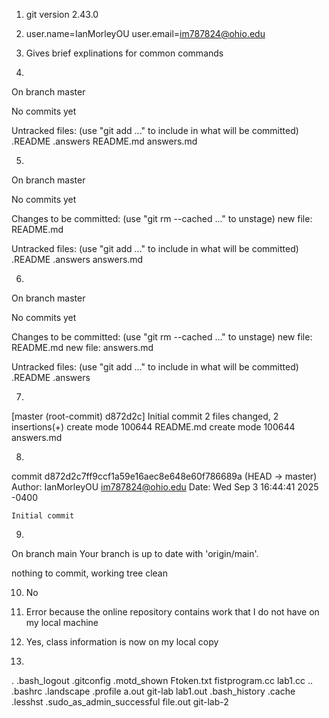 1. git version 2.43.0

2. user.name=IanMorleyOU
   user.email=im787824@ohio.edu

3. Gives brief explinations for common commands

4. 
On branch master

No commits yet

Untracked files:
  (use "git add <file>..." to include in what will be committed)
        .README
        .answers
        README.md
        answers.md

5. 
On branch master

No commits yet

Changes to be committed:
  (use "git rm --cached <file>..." to unstage)
        new file:   README.md

Untracked files:
  (use "git add <file>..." to include in what will be committed)
        .README
        .answers
        answers.md

6. 
On branch master

No commits yet

Changes to be committed:
  (use "git rm --cached <file>..." to unstage)
        new file:   README.md
        new file:   answers.md

Untracked files:
  (use "git add <file>..." to include in what will be committed)
        .README
        .answers

7. 
[master (root-commit) d872d2c] Initial commit
 2 files changed, 2 insertions(+)
 create mode 100644 README.md
 create mode 100644 answers.md

 8. 
 commit d872d2c7ff9ccf1a59e16aec8e648e60f786689a (HEAD -> master)
Author: IanMorleyOU <im787824@ohio.edu>
Date:   Wed Sep 3 16:44:41 2025 -0400

    Initial commit


9. 
On branch main
Your branch is up to date with 'origin/main'.

nothing to commit, working tree clean

10. No

11. Error because the online repository contains work that I do not have on my local machine

12. Yes, class information is now on my local copy

13. 
.              .bash_logout  .gitconfig  .motd_shown                Ftoken.txt  fistprogram.cc  lab1.cc
..             .bashrc       .landscape  .profile                   a.out       git-lab         lab1.out
.bash_history  .cache        .lesshst    .sudo_as_admin_successful  file.out    git-lab-2

